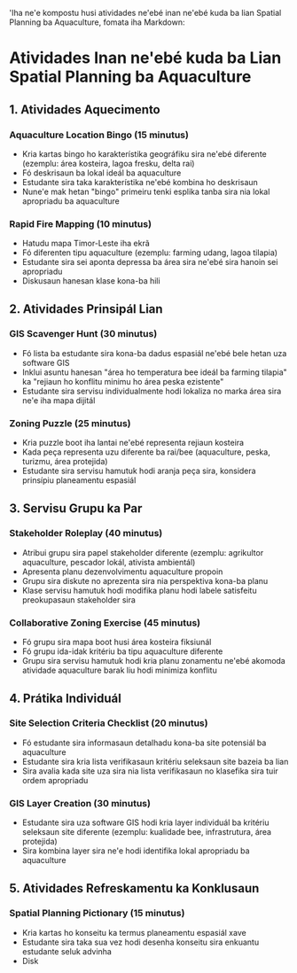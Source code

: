'Iha ne'e kompostu husi atividades ne'ebé inan ne'ebé kuda ba lian Spatial Planning ba Aquaculture, fomata iha Markdown:

# Atividades Inan ne'ebé kuda ba Lian Spatial Planning ba Aquaculture

## 1. Atividades Aquecimento

### Aquaculture Location Bingo (15 minutus)
- Kria kartas bingo ho karakterístika geográfiku sira ne'ebé diferente (ezemplu: área kosteira, lagoa fresku, delta rai)
- Fó deskrisaun ba lokal ideál ba aquaculture
- Estudante sira taka karakterístika ne'ebé kombina ho deskrisaun
- Nune'e mak hetan "bingo" primeiru tenki esplika tanba sira nia lokal apropriadu ba aquaculture

### Rapid Fire Mapping (10 minutus)
- Hatudu mapa Timor-Leste iha ekrã
- Fó diferenten tipu aquaculture (ezemplu: farming udang, lagoa tilapia)
- Estudante sira sei aponta depressa ba área sira ne'ebé sira hanoin sei apropriadu
- Diskusaun hanesan klase kona-ba hili

## 2. Atividades Prinsipál Lian

### GIS Scavenger Hunt (30 minutus)
- Fó lista ba estudante sira kona-ba dadus espasiál ne'ebé bele hetan uza software GIS
- Inklui asuntu hanesan "área ho temperatura bee ideál ba farming tilapia" ka "rejiaun ho konflitu minimu ho área peska ezistente"
- Estudante sira servisu individualmente hodi lokaliza no marka área sira ne'e iha mapa dijitál

### Zoning Puzzle (25 minutus)
- Kria puzzle boot iha lantai ne'ebé representa rejiaun kosteira
- Kada peça representa uzu diferente ba rai/bee (aquaculture, peska, turizmu, área protejida)
- Estudante sira servisu hamutuk hodi aranja peça sira, konsidera prinsípiu planeamentu espasiál

## 3. Servisu Grupu ka Par

### Stakeholder Roleplay (40 minutus)
- Atribui grupu sira papel stakeholder diferente (ezemplu: agrikultor aquaculture, pescador lokál, ativista ambientál)
- Apresenta planu dezenvolvimentu aquaculture propoin
- Grupu sira diskute no aprezenta sira nia perspektiva kona-ba planu
- Klase servisu hamutuk hodi modifika planu hodi labele satisfeitu preokupasaun stakeholder sira

### Collaborative Zoning Exercise (45 minutus)
- Fó grupu sira mapa boot husi área kosteira fiksiunál
- Fó grupu ida-idak kritériu ba tipu aquaculture diferente
- Grupu sira servisu hamutuk hodi kria planu zonamentu ne'ebé akomoda atividade aquaculture barak liu hodi minimiza konflitu

## 4. Prátika Individuál

### Site Selection Criteria Checklist (20 minutus)
- Fó estudante sira informasaun detalhadu kona-ba site potensiál ba aquaculture
- Estudante sira kria lista verifikasaun kritériu seleksaun site bazeia ba lian
- Sira avalia kada site uza sira nia lista verifikasaun no klasefika sira tuir ordem apropriadu

### GIS Layer Creation (30 minutus)
- Estudante sira uza software GIS hodi kria layer individuál ba kritériu seleksaun site diferente (ezemplu: kualidade bee, infrastrutura, área protejida)
- Sira kombina layer sira ne'e hodi identifika lokal apropriadu ba aquaculture

## 5. Atividades Refreskamentu ka Konklusaun

### Spatial Planning Pictionary (15 minutus)
- Kria kartas ho konseitu ka termus planeamentu espasiál xave
- Estudante sira taka sua vez hodi desenha konseitu sira enkuantu estudante seluk advinha
- Disk